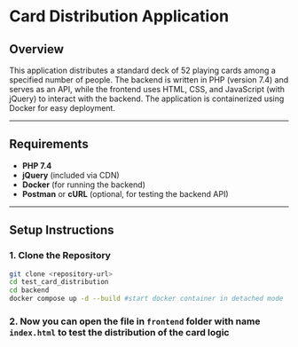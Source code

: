 # Card Distribution Application

## Overview
This application distributes a standard deck of 52 playing cards among a specified number of people. The backend is written in PHP (version 7.4) and serves as an API, while the frontend uses HTML, CSS, and JavaScript (with jQuery) to interact with the backend. The application is containerized using Docker for easy deployment.

---

## Requirements
- **PHP 7.4**
- **jQuery** (included via CDN)
- **Docker** (for running the backend)
- **Postman** or **cURL** (optional, for testing the backend API)

---

## Setup Instructions
### 1. Clone the Repository
```bash
git clone <repository-url>
cd test_card_distribution
cd backend
docker compose up -d --build #start docker container in detached mode
```

### 2. Now you can open the file in `frontend` folder with name `index.html` to test the distribution of the card logic


